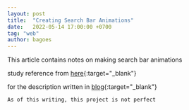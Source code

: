 ```yaml
---
layout: post
title:  "Creating Search Bar Animations"
date:   2022-05-14 17:00:00 +0700
tag: "web"
author: bagoes
---
```

This article contains notes on making search bar animations

study reference from [here][link-instagram]{:target="_blank"}

for the description written in [blog][link-blog]{:target="_blank"}

`As of this writing, this project is not perfect`

[link-instagram]: https://www.instagram.com/p/CdS4KTaLufF/?igshid=MDJmNzVkMjY=
[link-blog]: https://www.bgs.web.id/2022/05/membuat-animasi-search-bar-menggunakan.html